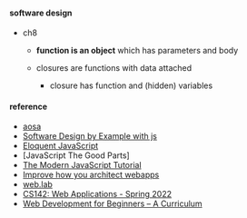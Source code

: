#### software design

-   ch8

    -   **function is an object** which has parameters and body

    -   closures are functions with data attached
        -   closure has function and (hidden) variables

#### reference

-   [aosa](https://aosabook.org/en/)
-   [Software Design by Example with js](https://third-bit.com/sdxjs/)
-   [Eloquent JavaScript](https://eloquentjavascript.net/)
-   [JavaScript The Good Parts]
-   [The Modern JavaScript Tutorial](https://javascript.info/)
-   [Improve how you architect webapps](https://www.patterns.dev/)
-   [web.lab](https://weblab.mit.edu/schedule/)
-   [CS142: Web Applications - Spring 2022](https://web.stanford.edu/class/cs142/index.html)
-   [Web Development for Beginners – A Curriculum](https://github.com/microsoft/Web-Dev-For-Beginners)
